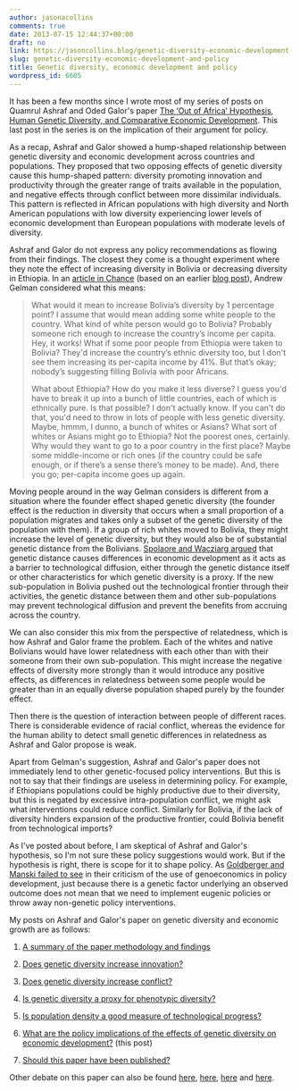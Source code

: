 ```yaml
---
author: jasonacollins
comments: true
date: 2013-07-15 12:44:37+00:00
draft: no
link: https://jasoncollins.blog/genetic-diversity-economic-development-and-policy/
slug: genetic-diversity-economic-development-and-policy
title: Genetic diversity, economic development and policy
wordpress_id: 6605
---
```


It has been a few months since I wrote most of my series of posts on Quamrul Ashraf and Oded Galor's paper [The ‘Out of Africa’ Hypothesis, Human Genetic Diversity, and Comparative Economic Development](https://jasoncollins.blog/the-out-of-africa-hypothesis-human-genetic-diversity-and-comparative-economic-development/). This last post in the series is on the implication of their argument for policy.

As a recap, Ashraf and Galor showed a hump-shaped relationship between genetic diversity and economic development across countries and populations. They proposed that two opposing effects of genetic diversity cause this hump-shaped pattern: diversity promoting innovation and productivity through the greater range of traits available in the population, and negative effects through conflict between more dissimilar individuals. This pattern is reflected in African populations with high diversity and North American populations with low diversity experiencing lower levels of economic development than European populations with moderate levels of diversity.

Ashraf and Galor do not express any policy recommendations as flowing from their findings. The closest they come is a thought experiment where they note the effect of increasing diversity in Bolivia or decreasing diversity in Ethiopia. In an [article in Chance](http://www.stat.columbia.edu/~gelman/research/published/ChanceEthics7.pdf) (based on an earlier [blog post](http://andrewgelman.com/2013/01/10/that-controversial-claim-that-high-genetic-diversity-or-low-genetic-diversity-is-bad-for-the-economy/)), Andrew Gelman considered what this means:


<blockquote>What would it mean to increase Bolivia’s diversity by 1 percentage point? I assume that would mean adding some white people to the country. What kind of white person would go to Bolivia? Probably someone rich enough to increase the country’s income per capita. Hey, it works! What if some poor people from Ethiopia were taken to Bolivia? They'd increase the country’s ethnic diversity too, but I don't see them increasing its per-capita income by 41%. But that’s okay; nobody’s suggesting filling Bolivia with poor Africans.

What about Ethiopia? How do you make it less diverse? I guess you'd have to break it up into a bunch of little countries, each of which is ethnically pure. Is that possible? I don't actually know. If you can't do that, you'd need to throw in lots of people with less genetic diversity. Maybe, hmmm, I dunno, a bunch of whites or Asians? What sort of whites or Asians might go to Ethiopia? Not the poorest ones, certainly. Why would they want to go to a poor country in the first place? Maybe some middle-income or rich ones (if the country could be safe enough, or if there’s a sense there’s money to be made). And, there you go; per-capita income goes up again.</blockquote>


Moving people around in the way Gelman considers is different from a situation where the founder effect shaped genetic diversity (the founder effect is the reduction in diversity that occurs when a small proportion of a population migrates and takes only a subset of the genetic diversity of the population with them). If a group of rich whites moved to Bolivia, they might increase the level of genetic diversity, but they would also be of substantial genetic distance from the Bolivians. [Spolaore and Wacziarg argued](https://jasoncollins.blog/genetic-distance-and-economic-development/) that genetic distance causes differences in economic development as it acts as a barrier to technological diffusion, either through the genetic distance itself or other characteristics for which genetic diversity is a proxy. If the new sub-population in Bolivia pushed out the technological frontier through their activities, the genetic distance between them and other sub-populations may prevent technological diffusion and prevent the benefits from accruing across the country.

We can also consider this mix from the perspective of relatedness, which is how Ashraf and Galor frame the problem. Each of the whites and native Bolivians would have lower relatedness with each other than with their someone from their own sub-population. This might increase the negative effects of diversity more strongly than it would introduce any positive effects, as differences in relatedness between some people would be greater than in an equally diverse population shaped purely by the founder effect.

Then there is the question of interaction between people of different races. There is considerable evidence of racial conflict, whereas the evidence for the human ability to detect small genetic differences in relatedness as Ashraf and Galor propose is weak.

Apart from Gelman's suggestion, Ashraf and Galor's paper does not immediately lend to other genetic-focused policy interventions. But this is not to say that their findings are useless in determining policy. For example, if Ethiopians populations could be highly productive due to their diversity, but this is negated by excessive intra-population conflict, we might ask what interventions could reduce conflict. Similarly for Bolivia, if the lack of diversity hinders expansion of the productive frontier, could Bolivia benefit from technological imports?

As I've posted about before, I am skeptical of Ashraf and Galor's hypothesis, so I'm not sure these policy suggestions would work. But if the hypothesis is right, there is scope for it to shape policy. As [Goldberger and Manski failed to see](https://jasoncollins.blog/the-use-of-heritability-in-policy-development/) in their criticism of the use of genoeconomics in policy development, just because there is a genetic factor underlying an observed outcome does not mean that we need to implement eugenic policies or throw away non-genetic policy interventions.

My posts on Ashraf and Galor's paper on genetic diversity and economic growth are as follows:



	
  1. [A summary of the paper methodology and findings](https://jasoncollins.blog/the-out-of-africa-hypothesis-human-genetic-diversity-and-comparative-economic-development/)

	
  2. [Does genetic diversity increase innovation?](https://jasoncollins.blog/does-genetic-diversity-increase-innovation/)

	
  3. [Does genetic diversity increase conflict?](https://jasoncollins.blog/does-genetic-diversity-increase-conflict/)

	
  4. [Is genetic diversity a proxy for phenotypic diversity?](https://jasoncollins.blog/is-genetic-diversity-a-proxy-for-phenotypic-diversity/)

	
  5. [Is population density a good measure of technological progress?](https://jasoncollins.blog/using-the-malthusian-model-to-measure-technology/)

	
  6. [What are the policy implications of the effects of genetic diversity on economic development?](https://jasoncollins.blog/genetic-diversity-economic-development-and-policy/) (this post)

	
  7. [Should this paper have been published?](https://jasoncollins.blog/publishing-on-genetic-diversity-and-economic-growth/)


Other debate on this paper can also be found [here](https://jasoncollins.blog/harvard-academics-on-genetic-diversity-and-economic-development/), [here](https://jasoncollins.blog/genetic-diversity-and-economic-development-ashraf-and-galor-respond/), [here](https://jasoncollins.blog/is-poverty-in-our-genes/) and [here](https://jasoncollins.blog/is-poverty-in-our-genes-from-the-comments/).
